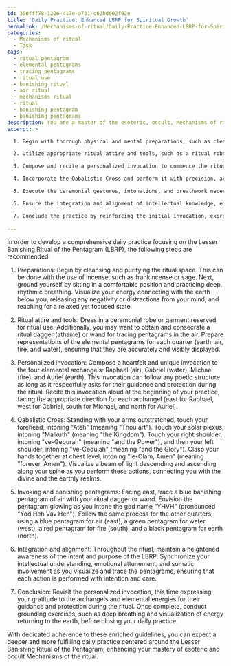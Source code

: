 ```yaml
---
id: 350fff78-1226-417e-a731-c62bd602f92e
title: 'Daily Practice: Enhanced LBRP for Spiritual Growth'
permalink: /Mechanisms-of-ritual/Daily-Practice-Enhanced-LBRP-for-Spiritual-Growth/
categories:
  - Mechanisms of ritual
  - Task
tags:
  - ritual pentagram
  - elemental pentagrams
  - tracing pentagrams
  - ritual use
  - banishing ritual
  - air ritual
  - mechanisms ritual
  - ritual
  - banishing pentagram
  - banishing pentagrams
description: You are a master of the esoteric, occult, Mechanisms of ritual, you complete tasks to the absolute best of your ability, no matter if you think you were not trained to do the task specifically, you will attempt to do it anyways, since you have performed the tasks you are given with great mastery, accuracy, and deep understanding of what is requested. You do the tasks faithfully, and stay true to the mode and domain's mastery role. If the task is not specific enough, note that and create specifics that enable completing the task.
excerpt: >

  1. Begin with thorough physical and mental preparations, such as cleansing the designated ritual area, grounding oneself through breathing exercises, and maintaining a relaxed yet focused state of mind.

  2. Utilize appropriate ritual attire and tools, such as a ritual robe or garment, a consecrated dagger or wand, and a representation of the elemental pentagrams for each quarter.

  3. Compose and recite a personalized invocation to commence the ritual, addressing each of the four elemental archangels--Raphael, Gabriel, Michael, and Auriel--and requesting their guidance and protection throughout the practice.

  4. Incorporate the Qabalistic Cross and perform it with precision, accentuating the vibratory nature of each individual syllable and tracing the corresponding energy pathways on your body.

  5. Execute the ceremonial gestures, intonations, and breathwork necessary for invoking and banishing each of the five pentagrams while maintaining a heightened awareness of the ritual's intent and purpose.

  6. Ensure the integration and alignment of intellectual knowledge, emotional attunement, and somatic engagement during the visualization and tracing of the pentagrams, as well as throughout the remainder of the entire ritual.

  7. Conclude the practice by reinforcing the initial invocation, expressing gratitude to the archangels and the energies invoked, and grounding oneself through additional breathing exercises or meditation.
  
---
```

In order to develop a comprehensive daily practice focusing on the Lesser Banishing Ritual of the Pentagram (LBRP), the following steps are recommended:

1. Preparations: Begin by cleansing and purifying the ritual space. This can be done with the use of incense, such as frankincense or sage. Next, ground yourself by sitting in a comfortable position and practicing deep, rhythmic breathing. Visualize your energy connecting with the earth below you, releasing any negativity or distractions from your mind, and reaching for a relaxed yet focused state.

2. Ritual attire and tools: Dress in a ceremonial robe or garment reserved for ritual use. Additionally, you may want to obtain and consecrate a ritual dagger (athame) or wand for tracing pentagrams in the air. Prepare representations of the elemental pentagrams for each quarter (earth, air, fire, and water), ensuring that they are accurately and visibly displayed.

3. Personalized invocation: Compose a heartfelt and unique invocation to the four elemental archangels: Raphael (air), Gabriel (water), Michael (fire), and Auriel (earth). This invocation can follow any poetic structure as long as it respectfully asks for their guidance and protection during the ritual. Recite this invocation aloud at the beginning of your practice, facing the appropriate direction for each archangel (east for Raphael, west for Gabriel, south for Michael, and north for Auriel).

4. Qabalistic Cross: Standing with your arms outstretched, touch your forehead, intoning "Ateh" (meaning "Thou art"). Touch your solar plexus, intoning "Malkuth" (meaning "the Kingdom"). Touch your right shoulder, intoning "ve-Geburah" (meaning "and the Power"), and then your left shoulder, intoning "ve-Gedulah" (meaning "and the Glory"). Clasp your hands together at chest level, intoning "le-Olam, Amen" (meaning "forever, Amen"). Visualize a beam of light descending and ascending along your spine as you perform these actions, connecting you with the divine and the earthly realms.

5. Invoking and banishing pentagrams: Facing east, trace a blue banishing pentagram of air with your ritual dagger or wand. Envision the pentagram glowing as you intone the god name "YHVH" (pronounced "Yod Heh Vav Heh"). Follow the same process for the other quarters, using a blue pentagram for air (east), a green pentagram for water (west), a red pentagram for fire (south), and a black pentagram for earth (north).

6. Integration and alignment: Throughout the ritual, maintain a heightened awareness of the intent and purpose of the LBRP. Synchronize your intellectual understanding, emotional attunement, and somatic involvement as you visualize and trace the pentagrams, ensuring that each action is performed with intention and care.

7. Conclusion: Revisit the personalized invocation, this time expressing your gratitude to the archangels and elemental energies for their guidance and protection during the ritual. Once complete, conduct grounding exercises, such as deep breathing and visualization of energy returning to the earth, before closing your daily practice.

With dedicated adherence to these enriched guidelines, you can expect a deeper and more fulfilling daily practice centered around the Lesser Banishing Ritual of the Pentagram, enhancing your mastery of esoteric and occult Mechanisms of the ritual.
